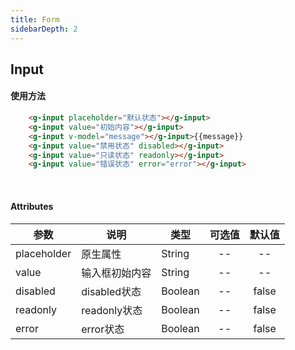 ```yaml
---
title: Form
sidebarDepth: 2
---
```

## Input

<input-demo></input-demo>

#### 使用方法
``` html
    <g-input placeholder="默认状态"></g-input>
    <g-input value="初始内容"></g-input>
    <g-input v-model="message"></g-input>{{message}}
    <g-input value="禁用状态" disabled></g-input>
    <g-input value="只读状态" readonly></g-input>
    <g-input value="错误状态" error="error"></g-input>
```
<br />

#### Attributes

| 参数 | 说明 | 类型 | 可选值 | 默认值 |
| ------- | ------ | ------ | :------: | :------: |
| placeholder | 原生属性 | String | -- | -- |
| value | 输入框初始内容 | String | -- | -- |
| disabled | disabled状态 | Boolean | -- | false |
| readonly | readonly状态 | Boolean | -- | false |
| error | error状态 | Boolean | -- | false |
<br />
